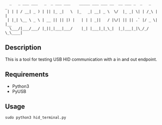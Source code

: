 ```
  _   _ ___ ___   _  _ ___ ___    _____ ___ ___ __  __ ___ _  _   _   _    
 | | | / __| _ ) | || |_ _|   \  |_   _| __| _ \  \/  |_ _| \| | /_\ | |   
 | |_| \__ \ _ \ | __ || || |) |   | | | _||   / |\/| || || .` |/ _ \| |__ 
  \___/|___/___/ |_||_|___|___/    |_| |___|_|_\_|  |_|___|_|\_/_/ \_\____|
  ```

## Description

This is a tool for testing USB HID communication with a in and out endpoint.

## Requirements

- Python3
- PyUSB

## Usage

```
sudo python3 hid_terminal.py